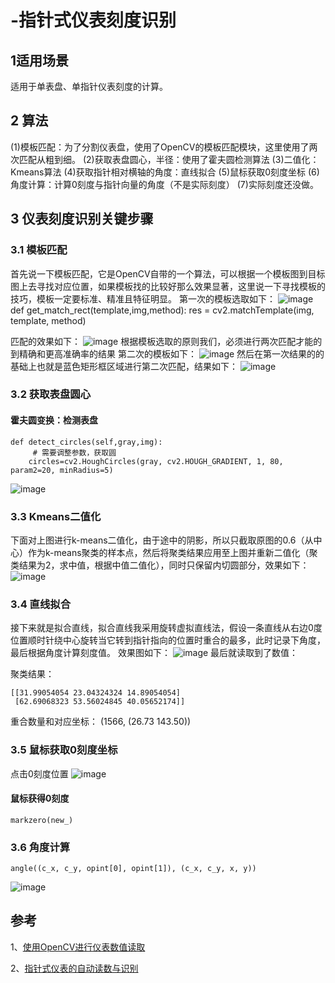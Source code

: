 # -指针式仪表刻度识别
## 1适用场景
适用于单表盘、单指针仪表刻度的计算。
## 2 算法
(1)模板匹配：为了分割仪表盘，使用了OpenCV的模板匹配模块，这里使用了两次匹配从粗到细。
(2)获取表盘圆心，半径：使用了霍夫圆检测算法
(3)二值化：Kmeans算法
(4)获取指针相对横轴的角度：直线拟合
(5)鼠标获取0刻度坐标
(6)角度计算：计算0刻度与指针向量的角度（不是实际刻度）
(7)实际刻度还没做。
## 3 仪表刻度识别关键步骤
### 3.1 模板匹配
首先说一下模板匹配，它是OpenCV自带的一个算法，可以根据一个模板图到目标图上去寻找对应位置，如果模板找的比较好那么效果显著，这里说一下寻找模板的技巧，模板一定要标准、精准且特征明显。
第一次的模板选取如下：
![image](图片1.png)
    def get_match_rect(template,img,method):
        res = cv2.matchTemplate(img, template, method)
    
匹配的效果如下：
![image](图片2.png)
根据模板选取的原则我们，必须进行两次匹配才能的到精确和更高准确率的结果
第二次的模板如下：
![image](图片3.png)
然后在第一次结果的的基础上也就是蓝色矩形框区域进行第二次匹配，结果如下：
![image](图片4.png)
### 3.2 获取表盘圆心
#### 霍夫圆变换：检测表盘
    def detect_circles(self,gray,img):
         # 需要调整参数，获取圆
        circles=cv2.HoughCircles(gray, cv2.HOUGH_GRADIENT, 1, 80, param2=20, minRadius=5)
![image](图片5.png)
### 3.3 Kmeans二值化
下面对上图进行k-means二值化，由于途中的阴影，所以只截取原图的0.6（从中心）作为k-means聚类的样本点，然后将聚类结果应用至上图并重新二值化（聚类结果为2，求中值，根据中值二值化），同时只保留内切圆部分，效果如下：
![image](图片6.png)
### 3.4 直线拟合
接下来就是拟合直线，拟合直线我采用旋转虚拟直线法，假设一条直线从右边0度位置顺时针绕中心旋转当它转到指针指向的位置时重合的最多，此时记录下角度，最后根据角度计算刻度值。
效果图如下：
![image](图片7.png)
最后就读取到了数值：

聚类结果：

    [[31.99054054 23.04324324 14.89054054]
     [62.69068323 53.56024845 40.05652174]]
重合数量和对应坐标： (1566, (26.73 143.50)) 

### 3.5 鼠标获取0刻度坐标
点击0刻度位置
![image](图片8.png)

#### 鼠标获得0刻度
    markzero(new_)

### 3.6 角度计算

    angle((c_x, c_y, opint[0], opint[1]), (c_x, c_y, x, y))
![image](图片9.png)

## 参考
1、[使用OpenCV进行仪表数值读取](https://blog.csdn.net/a1053904672/article/details/88759335?utm_medium=distribute.pc_relevant_download.none-task-blog-2~default~BlogCommendFromBaidu~default-1.nonecase&depth_1-utm_source=distribute.pc_relevant_download.none-task-blog-2~default~BlogCommendFr)

2、[指针式仪表的自动读数与识别](https://www.pythonf.cn/read/103022)

